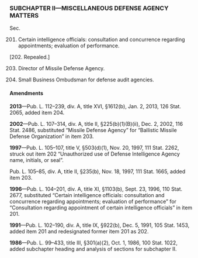 ### SUBCHAPTER II—MISCELLANEOUS DEFENSE AGENCY MATTERS ###

Sec.

201. Certain intelligence officials: consultation and concurrence regarding appointments; evaluation of performance.

[202. Repealed.]

203. Director of Missile Defense Agency.

204. Small Business Ombudsman for defense audit agencies.

#### Amendments ####

**2013**—Pub. L. 112–239, div. A, title XVI, §1612(b), Jan. 2, 2013, 126 Stat. 2065, added item 204.

**2002**—Pub. L. 107–314, div. A, title II, §225(b)(1)(B)(ii), Dec. 2, 2002, 116 Stat. 2486, substituted “Missile Defense Agency” for “Ballistic Missile Defense Organization” in item 203.

**1997**—Pub. L. 105–107, title V, §503(d)(1), Nov. 20, 1997, 111 Stat. 2262, struck out item 202 “Unauthorized use of Defense Intelligence Agency name, initials, or seal”.

Pub. L. 105–85, div. A, title II, §235(b), Nov. 18, 1997, 111 Stat. 1665, added item 203.

**1996**—Pub. L. 104–201, div. A, title XI, §1103(b), Sept. 23, 1996, 110 Stat. 2677, substituted “Certain intelligence officials: consultation and concurrence regarding appointments; evaluation of performance” for “Consultation regarding appointment of certain intelligence officials” in item 201.

**1991**—Pub. L. 102–190, div. A, title IX, §922(b), Dec. 5, 1991, 105 Stat. 1453, added item 201 and redesignated former item 201 as 202.

**1986**—Pub. L. 99–433, title III, §301(a)(2), Oct. 1, 1986, 100 Stat. 1022, added subchapter heading and analysis of sections for subchapter II.